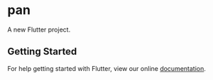 # pan

A new Flutter project.

## Getting Started

For help getting started with Flutter, view our online
[documentation](https://flutter.io/).
